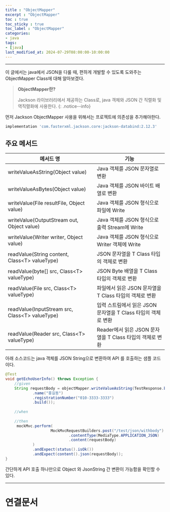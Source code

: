 ```yaml
---
title : "ObjectMapper"
excerpt : "ObjectMapper"
toc : true
toc_sticky : true
toc_label : "ObjectMapper"
categories:
- java
tags:
- [java]
last_modified_at: 2024-07-29T08:00:00-10:00:00
---
```

  
---
  
 이 글에서는 java에서 JSON을 다룰 때, 편하게 개발할 수 있도록 도와주는 ObjectMapper Class에 대해 알아보겠다.

> **ObjectMapper란?**  
>
> Jackson 라이브러리에서 제공하는 Class로, java 객체와 JSON 간 직렬화 및 역직렬화에 사용한다. 
{: .notice--info}  

 먼저 Jackson ObjectMapper 사용을 위해서는 프로젝트에 의존성을 추가해야한다.
  
```groovy
implementation 'com.fasterxml.jackson.core:jackson-databind:2.12.3'
```
  
## 주요 메서드
  
| 메서드 명                                            | 기능                                       |
| ------------------------------------------------ | ---------------------------------------- |
| writeValueAsString(Object value)                 | Java 객체를 JSON 문자열로 변환                    |
| writeValueAsBytes(Object value)                  | Java 객체를 JSON 바이트 배열로 변환                 |
| writeValue(File resultFile, Object value)        | Java 객체를 JSON 형식으로 파일에 Write             |
| writeValue(OutputStream out, Object value)       | Java 객체를 JSON 형식으로 출력 Stream에 Write      |
| writeValue(Writer writer, Object value)          | Java 객체를 JSON 형식으로 Writer 객체에 Write      |
| readValue(String content, Class\<T\> valueType)  | JSON 문자열을 T Class 타입의 객체로 변환             |
| readValue(byte[] src, Class\<T\> valueType)      | JSON Byte 배열을 T Class 타입의 객체로 변환         |
| readValue(File src, Class\<T\> valueType)        | 파일에서 읽은 JSON 문자열을 T Class 타입의 객체로 변환     |
| readValue(InputStream src, Class\<T\> valueType) | 입력 스트림에서 읽은 JSON 문자열을 T Class 타입의 객체로 변환 |
| readValue(Reader src, Class\<T\> valueType)      | Reader에서 읽은 JSON 문자열을 T Class 타입의 객체로 변환 |

 아래 소스코드는 java 객체를 JSON String으로 변환하여 API 를 호출하는 샘플 코드이다.
  
```java
@Test  
void getEchoUserInfo() throws Exception {  
    //given  
    String requestBody = objectMapper.writeValueAsString(TestResponse.builder()  
            .name("홍길동")  
            .registrationNumber("010-3333-3333")  
            .build());  
  
    //when  
  
    //then   
     mockMvc.perform(  
                    MockMvcRequestBuilders.post("/test/json/withbody")  
                            .contentType(MediaType.APPLICATION_JSON)  
                            .content(requestBody)  
            )  
            .andExpect(status().isOk())  
            .andExpect(content().json(requestBody));  
}
```

 간단하게 API 호출 하나만으로 Object 와 JsonString 간 변환이 가능함을 확인할 수 있다.

---
  
# 연결문서